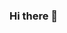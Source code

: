 ### Hi there 👋

<!--
**Akirakato1/Akirakato1** is a ✨ _special_ ✨ repository because its `README.md` (this file) appears on your GitHub profile.

Here are some ideas to get you started:

- 🔭 I’m currently working on MS in AI
- 🌱 I’m currently learning machine learning techniques
- 📫 How to reach me: akirak@bu.edu
- 😄 Pronouns: he/she
- ⚡ Fun fact: enjoy playing piano, bass, and sax
